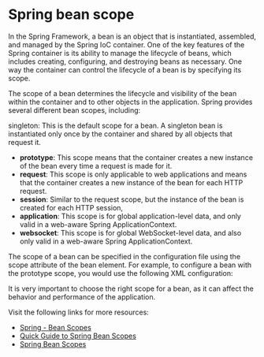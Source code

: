 # Spring bean scope

In the Spring Framework, a bean is an object that is instantiated, assembled, and managed by the Spring IoC container. One of the key features of the Spring container is its ability to manage the lifecycle of beans, which includes creating, configuring, and destroying beans as necessary. One way the container can control the lifecycle of a bean is by specifying its scope.

The scope of a bean determines the lifecycle and visibility of the bean within the container and to other objects in the application. Spring provides several different bean scopes, including:

singleton: This is the default scope for a bean. A singleton bean is instantiated only once by the container and shared by all objects that request it.

- **prototype**: This scope means that the container creates a new instance of the bean every time a request is made for it.
- **request**: This scope is only applicable to web applications and means that the container creates a new instance of the bean for each HTTP request.
- **session**: Similar to the request scope, but the instance of the bean is created for each HTTP session,
- **application**: This scope is for global application-level data, and only valid in a web-aware Spring ApplicationContext.
- **websocket**: This scope is for global WebSocket-level data, and also only valid in a web-aware Spring ApplicationContext.

The scope of a bean can be specified in the configuration file using the scope attribute of the bean element. For example, to configure a bean with the prototype scope, you would use the following XML configuration:

It is very important to choose the right scope for a bean, as it can affect the behavior and performance of the application.


Visit the following links for more resources:

- [Spring - Bean Scopes](https://www.tutorialspoint.com/spring/spring_bean_scopes.htm)
- [Quick Guide to Spring Bean Scopes](https://www.baeldung.com/spring-bean-scopes)
- [Spring Bean Scopes](https://www.digitalocean.com/community/tutorials/spring-bean-scopes)



